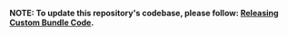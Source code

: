 **NOTE: To update this repository's codebase, please follow: [Releasing Custom Bundle Code](https://github.com/CuBoulder/express_documentation/blob/master/docs/custom_bundle_releases.md#how-to-succesfully-update-a-custom-bundles-code).**
